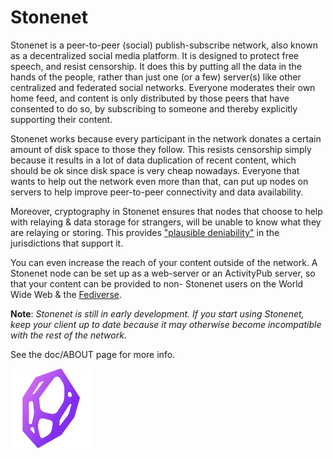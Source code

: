 # Stonenet

Stonenet is a peer-to-peer (social) publish-subscribe network, also known as a
decentralized social media platform. It is designed to protect free speech, and
resist censorship. It does this by putting all the data in the hands of the
people, rather than just one (or a few) server(s) like other centralized
and federated social networks. Everyone moderates their own home feed, and
content is only distributed by those peers that have consented to do so, by
subscribing to someone and thereby explicitly supporting their content.

Stonenet works because every participant in the network donates a certain amount
of disk space to those they follow. This resists censorship simply because it
results in a lot of data duplication of recent content, which should be ok since
disk space is very cheap nowadays.
Everyone that wants to help out the network even more than that, can put up
nodes on servers to help improve peer-to-peer connectivity and data
availability.

Moreover, cryptography in Stonenet ensures that nodes that choose to help with
relaying & data storage for strangers, will be unable to know what they are
relaying or storing. This provides ["plausible deniability"](https://en.wikipedia.org/wiki/Plausible_deniability#Use_in_computer_networks)
in the jurisdictions that support it.

You can even increase the reach of your content outside of the network. A
Stonenet node can be set up as a web-server or an ActivityPub server, so that
your content can be provided to non- Stonenet users on the World Wide Web & the
[Fediverse](https://en.wikipedia.org/wiki/Fediverse).

**Note**: *Stonenet is still in early development. If you start using Stonenet,
keep your client up to date because it may otherwise become incompatible with
the rest of the network.*

See the doc/ABOUT page for more info.

![image alt center](desktop/assets/logo/128x128.png "Stonenet Logo") 

